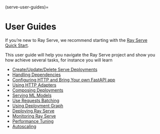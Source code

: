 (serve-user-guides)=
# User Guides

If you’re new to Ray Serve, we recommend starting with the [Ray Serve Quick Start](getting_started).

This user guide will help you navigate the Ray Serve project and show you how achieve several tasks, for instance
you will learn
- [Create/Update/Delete Serve Deployments](managing-deployments)
- [Handling Dependencies](handling-dependencies)
- [Configuring HTTP and Bring Your own FastAPI app](http-guide)
- [Using HTTP Adapters](http-adapters)
- [Composing Deployments](handle-guide)
- [Serving ML Models](ml-models)
- [Use Requests Batching](batching-guide)
- [Using Deployment Graph](deployment-graph)
- [Deploying Ray Serve](deploying-serve)
- [Monitoring Ray Serve](monitoring)
- [Performance Tuning](performance)
- [Autoscaling](autoscaling)
